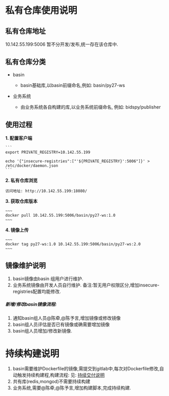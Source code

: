 # 私有仓库使用说明


## 私有仓库地址
10.142.55.199:5006
暂不分开发/发布,统一存在该仓库中.

## 私有仓库分类
+ basin
    + basin基础库,以basin前缀命名,例如:
basin/py27-ws


    
+ 业务系统
    + 由业务系统各自构建的库,以业务系统前缀命名, 例如:
bidspy/publisher



## 使用过程
**1. 配置客户端**
    
    ```
    export PRIVATE_REGISTRY=10.142.55.199

    echo '{"insecure-registries":["'${PRIVATE_REGISTRY}':5006"]}' > /etc/docker/daemon.json
    ```

**2. 私有仓库浏览**

    访问地址: http://10.142.55.199:18080/

**3. 获取仓库版本**

    ~~~
    docker pull 10.142.55.199:5006/basin/py27-ws:1.0
    ~~~

**4. 镜像上传**

    ~~~
    docker tag py27-ws:1.0 10.142.55.199:5006/basin/py27-ws:2.0
    ~~~
    
## 镜像维护说明
1. basin镜像由basin 组用户进行维护.
2. 业务系统镜像由开发人员自行维护.
备注:暂无用户权限区分,增加insecure-registries配置均能修改.

##### 新增/修改basin镜像流程:
1. 通知basin组人员@陈牵,@陈予言,增加镜像或修改镜像
2. basin组人员评估是否已有镜像或确需要增加镜像
3. basin组人员增加/修改新镜像.


# 持续构建说明

1. basin需要维护Dockerfile的镜像,需提交到gitlab中,每次对Dockerfile修改,自动触发持续构建程,构建流程:
    见:  [持续交付说明](/持续交付说明)
2. 共有库(redis,mongod)不需要持续构建
3. 业务系统,需要@陈牵,@陈予言,增加构建脚本,完成持续构建.


